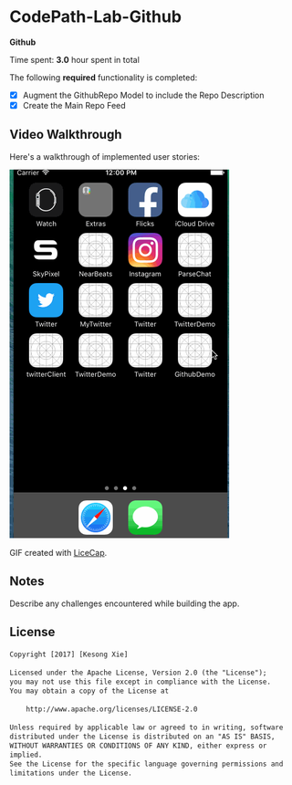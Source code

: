# CodePath-Lab-Github

**Github**

Time spent: **3.0** hour spent in total


The following **required** functionality is completed:

- [x] Augment the GithubRepo Model to include the Repo Description
- [x] Create the Main Repo Feed

## Video Walkthrough 

Here's a walkthrough of implemented user stories:

<img src='https://github.com/kesongxie/CodePath-Lab-Github/blob/master/GithubDemo/Gif%20demo/Github-finder.gif' title='Video Walkthrough' width='' alt='Video Walkthrough' />

GIF created with [LiceCap](http://www.cockos.com/licecap/).

## Notes

Describe any challenges encountered while building the app.

## License

    Copyright [2017] [Kesong Xie]

    Licensed under the Apache License, Version 2.0 (the "License");
    you may not use this file except in compliance with the License.
    You may obtain a copy of the License at

        http://www.apache.org/licenses/LICENSE-2.0

    Unless required by applicable law or agreed to in writing, software
    distributed under the License is distributed on an "AS IS" BASIS,
    WITHOUT WARRANTIES OR CONDITIONS OF ANY KIND, either express or implied.
    See the License for the specific language governing permissions and
    limitations under the License.
